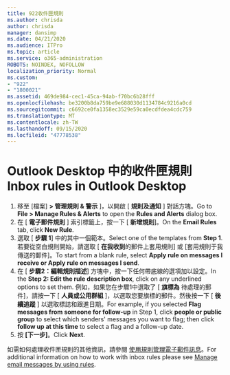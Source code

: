 ```yaml
---
title: 922收件匣規則
ms.author: chrisda
author: chrisda
manager: dansimp
ms.date: 04/21/2020
ms.audience: ITPro
ms.topic: article
ms.service: o365-administration
ROBOTS: NOINDEX, NOFOLLOW
localization_priority: Normal
ms.custom:
- "922"
- "1800021"
ms.assetid: 469de984-cec1-45ca-94ab-f70bc6b28fff
ms.openlocfilehash: be3200b8da759be9e688030d1134784c9216a0cd
ms.sourcegitcommit: c6692ce0fa1358ec3529e59ca0ecdfdea4cdc759
ms.translationtype: MT
ms.contentlocale: zh-TW
ms.lasthandoff: 09/15/2020
ms.locfileid: "47778538"
---
```

# <a name="inbox-rules-in-outlook-desktop"></a><span data-ttu-id="3b4bb-102">Outlook Desktop 中的收件匣規則</span><span class="sxs-lookup"><span data-stu-id="3b4bb-102">Inbox rules in Outlook Desktop</span></span>

1. <span data-ttu-id="3b4bb-103">移至 [檔案] **> 管理規則 & 警示** ]，以開啟 [ **規則及通知** ] 對話方塊。</span><span class="sxs-lookup"><span data-stu-id="3b4bb-103">Go to **File > Manage Rules & Alerts** to open the **Rules and Alerts** dialog box.</span></span>
2. <span data-ttu-id="3b4bb-104">在 [ **電子郵件規則** ] 索引標籤上，按一下 [ **新增規則**]。</span><span class="sxs-lookup"><span data-stu-id="3b4bb-104">On the **Email Rules** tab, click **New Rule**.</span></span>
3. <span data-ttu-id="3b4bb-105">選取 [ **步驟 1**] 中的其中一個範本。</span><span class="sxs-lookup"><span data-stu-id="3b4bb-105">Select one of the templates from **Step 1**.</span></span> <span data-ttu-id="3b4bb-106">若要從空白規則開始，請選取 [ **在我收到**的郵件上套用規則] 或 [套用規則于我傳送的郵件]。</span><span class="sxs-lookup"><span data-stu-id="3b4bb-106">To start from a blank rule, select **Apply rule on messages I receive or Apply rule on messages I send**.</span></span>
4. <span data-ttu-id="3b4bb-107">在 [ **步驟2：編輯規則描述**] 方塊中，按一下任何帶底線的選項加以設定。</span><span class="sxs-lookup"><span data-stu-id="3b4bb-107">In the **Step 2: Edit the rule description box**, click on any underlined options to set them.</span></span> <span data-ttu-id="3b4bb-108">例如，如果您在步驟1中選取了 [ **旗標為** 待處理的郵件]，請按一下 [ **人員或公用群組** ]，以選取您要旗標的郵件。然後按一下 [ **後續追蹤** ] 以選取標誌和跟進日期。</span><span class="sxs-lookup"><span data-stu-id="3b4bb-108">For example, if you selected **Flag messages from someone for follow-up** in Step 1, click **people or public group** to select which senders' messages you want to flag; then click **follow up at this time** to select a flag and a follow-up date.</span></span>
5. <span data-ttu-id="3b4bb-109">按 **[下一步]**。</span><span class="sxs-lookup"><span data-stu-id="3b4bb-109">Click **Next**.</span></span>

<span data-ttu-id="3b4bb-110">如需如何處理收件匣規則的其他資訊，請參閱 [使用規則管理電子郵件訊息](https://support.office.com/article/manage-email-messages-by-using-rules-c24f5dea-9465-4df4-ad17-a50704d66c59)。</span><span class="sxs-lookup"><span data-stu-id="3b4bb-110">For additional information on how to work with inbox rules please see [Manage email messages by using rules](https://support.office.com/article/manage-email-messages-by-using-rules-c24f5dea-9465-4df4-ad17-a50704d66c59).</span></span>
